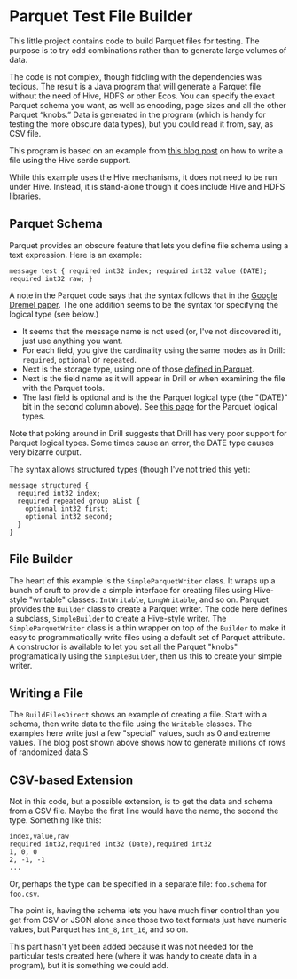 # Parquet Test File Builder

This little project contains code to build Parquet files for testing. The purpose is to try odd combinations
rather than to generate large volumes of data.

The code is not complex, though fiddling with the dependencies was tedious. The result is a Java program that will 
generate a Parquet file without the need of Hive, HDFS or other Ecos. You can specify the exact Parquet schema you 
want, as well as encoding, page sizes and all the other Parquet “knobs.” Data is generated in the program (which 
is handy for testing the more obscure data types), but you could read it from, say, as CSV file.

This program is based on an example from [this blog post](http://php.sabscape.com/blog/?p=623) on how to
write a file using the Hive serde support.

While this example uses the Hive mechanisms, it does not need to be run under Hive. Instead, it is stand-alone
though it does include Hive and HDFS libraries.

## Parquet Schema

Parquet provides an obscure feature that lets you define file schema using a text expression. Here is an
example:

    message test { required int32 index; required int32 value (DATE); required int32 raw; }

A note in the Parquet code says that the syntax follows that in the 
[Google Dremel paper](http://static.googleusercontent.com/media/research.google.com/en//pubs/archive/36632.pdf). The one addition seems to be the syntax for specifying the logical type (see below.)

- It seems that the message name is not used (or, I've not discovered it), just use anything you want.
- For each field, you give the cardinality using the same modes as in Drill: `required`, `optional` or `repeated`.
- Next is the storage type, using one of those [defined in Parquet](https://parquet.apache.org/documentation/latest/).
- Next is the field name as it will appear in Drill or when examining the file with the Parquet tools.
- The last field is optional and is the the Parquet logical type (the "(DATE)" bit in the second column
above). See [this page](https://github.com/Parquet/parquet-format/blob/master/LogicalTypes.md) 
for the Parquet logical types.

Note that poking around in Drill suggests that Drill has very poor support for Parquet logical types. Some times
cause an error, the DATE type causes very bizarre output.

The syntax allows structured types (though I've not tried this yet):

    message structured {
      required int32 index;
      required repeated group aList {
        optional int32 first;
        optional int32 second;
      }
    }   

## File Builder

The heart of this example is the `SimpleParquetWriter` class. It wraps up a bunch of cruft to provide a simple interface
for creating files using Hive-style "writable" classes: `IntWritable`, `LongWritable`, and so on. Parquet provides
the `Builder` class to create a Parquet writer. The code here defines a subclass,
`SimpleBuilder` to create a Hive-style writer.
The `SimpleParquetWriter` class is a thin wrapper on top of the `Builder` to make it easy to programmatically
write files using a default set of Parquet attribute. A constructor is available to let you set
all the Parquet "knobs" programatically using the `SimpleBuilder`, then us this to create your
simple writer. 

## Writing a File

The `BuildFilesDirect` shows an example of creating a file. Start with a schema, then write data to the file
using the `Writable` classes. The examples here write just a few "special" values, such as 0 and extreme
values. The blog post shown above shows how to generate millions of rows of randomized data.S

## CSV-based Extension

Not in this code, but a possible extension, is to get the data and schema from a CSV file. Maybe the first line would
have the name, the second the type. Something like this:

    index,value,raw
    required int32,required int32 (Date),required int32
    1, 0, 0
    2, -1, -1
    ...

Or, perhaps the type can be specified in a separate file: `foo.schema` for `foo.csv`.

The point is, having the schema lets you have much finer control than you get from CSV or JSON alone since those two
text formats just have numeric values, but Parquet has `int_8`, `int_16`, and so on.

This part hasn't yet been added because it was not needed for the particular tests created here 
(where it was handy to create data in a program),
but it is something we could add.